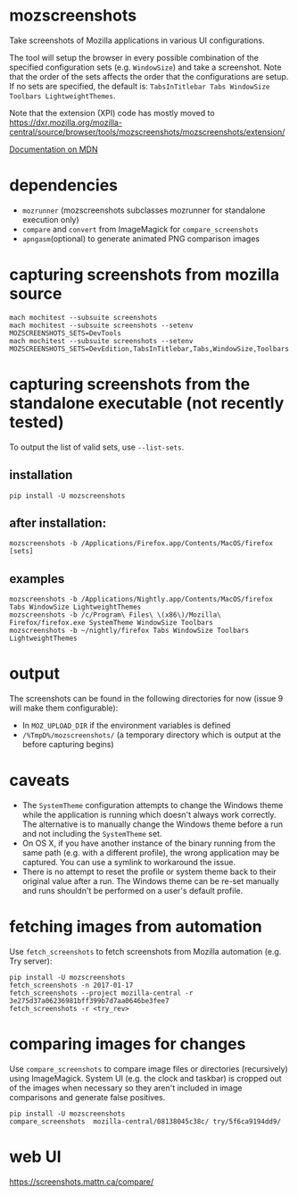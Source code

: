 # mozscreenshots

Take screenshots of Mozilla applications in various UI configurations.

The tool will setup the browser in every possible combination of the specified configuration sets (e.g. `WindowSize`) and take a screenshot. Note that the order of the sets affects the order that the configurations are setup. If no sets are specified, the default is: `TabsInTitlebar Tabs WindowSize Toolbars LightweightThemes`.

Note that the extension (XPI) code has mostly moved to https://dxr.mozilla.org/mozilla-central/source/browser/tools/mozscreenshots/mozscreenshots/extension/

[Documentation on MDN](https://developer.mozilla.org/en-US/docs/Mozilla/QA/Browser_screenshots)

# dependencies
* `mozrunner` (mozscreenshots subclasses mozrunner for standalone execution only)
* `compare` and `convert` from ImageMagick for `compare_screenshots`
* `apngasm`(optional) to generate animated PNG comparison images

# capturing screenshots from mozilla source
    mach mochitest --subsuite screenshots
    mach mochitest --subsuite screenshots --setenv MOZSCREENSHOTS_SETS=DevTools
    mach mochitest --subsuite screenshots --setenv MOZSCREENSHOTS_SETS=DevEdition,TabsInTitlebar,Tabs,WindowSize,Toolbars

# capturing screenshots from the standalone executable (not recently tested)
To output the list of valid sets, use `--list-sets`.

## installation
    pip install -U mozscreenshots

## after installation:

    mozscreenshots -b /Applications/Firefox.app/Contents/MacOS/firefox [sets]

## examples

    mozscreenshots -b /Applications/Nightly.app/Contents/MacOS/firefox Tabs WindowSize LightweightThemes
    mozscreenshots -b /c/Program\ Files\ \(x86\)/Mozilla\ Firefox/firefox.exe SystemTheme WindowSize Toolbars
    mozscreenshots -b ~/nightly/firefox Tabs WindowSize Toolbars LightweightThemes

# output
The screenshots can be found in the following directories for now (issue 9 will make them configurable):

* In `MOZ_UPLOAD_DIR` if the environment variables is defined
* `/%TmpD%/mozscreenshots/` (a temporary directory which is output at the before capturing begins)

# caveats
* The `SystemTheme` configuration attempts to change the Windows theme while the application is running which doesn't always work correctly. The alternative is to manually change the Windows theme before a run and not including the `SystemTheme` set.
* On OS X, if you have another instance of the binary running from the same path (e.g. with a different profile), the wrong application may be captured. You can use a symlink to workaround the issue.
* There is no attempt to reset the profile or system theme back to their original value after a run. The Windows theme can be re-set manually and runs shouldn't be performed on a user's default profile.

# fetching images from automation

Use `fetch_screenshots` to fetch screenshots from Mozilla automation (e.g. Try server):

    pip install -U mozscreenshots
    fetch_screenshots -n 2017-01-17
    fetch_screenshots --project mozilla-central -r 3e275d37a06236981bff399b7d7aa0646be3fee7
    fetch_screenshots -r <try_rev>

# comparing images for changes

Use `compare_screenshots` to compare image files or directories (recursively) using ImageMagick. System UI
(e.g. the clock and taskbar) is cropped out of the images when necessary so they aren't included in
image comparisons and generate false positives.

    pip install -U mozscreenshots
    compare_screenshots  mozilla-central/08138045c38c/ try/5f6ca9194dd9/

# web UI

https://screenshots.mattn.ca/compare/
